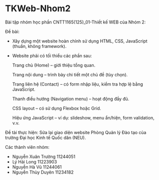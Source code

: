 # TKWeb-Nhom2

Bài tập nhóm học phần CNTT1165(125)_01-Thiết kế WEB của Nhóm 2:

Đề bài: 
- Xây dựng một website hoàn chỉnh sử dụng HTML, CSS, JavaScript (thuần, không framework). 


- Website phải có tối thiểu các phần sau:

    Trang chủ (Home) – giới thiệu tổng quan.

    Trang nội dung – trình bày chi tiết một chủ đề (tùy chọn).

    Trang liên hệ (Contact) – có form nhập liệu, kiểm tra hợp lệ bằng JavaScript.

    Thanh điều hướng (Navigation menu) – hoạt động đầy đủ.

    CSS layout – có sử dụng Flexbox hoặc Grid.

    Hiệu ứng JavaScript – ví dụ: slideshow, menu ẩn/hiện, form validation, v.v.

Đề tài thực hiện: Sửa lại giao diện website Phòng Quản lý Đào tạo của trường Đại học Kinh tế Quốc dân (NEU).   

Các thành viên nhóm:

- Nguyễn Xuân Trường 11244051
- Lý Hải Long        11223903
- Nguyễn Hà Vũ       11244061
- Nguyễn Thùy Duyên  11234182




